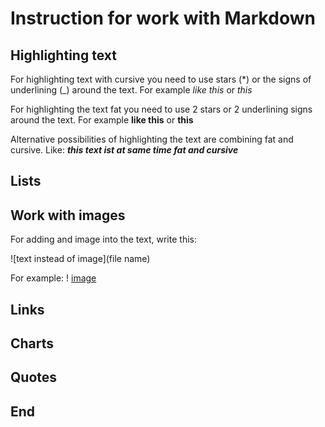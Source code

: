 # Instruction for work with Markdown

## Highlighting text

For highlighting text with cursive you need to use stars (*) or the signs of underlining (_) around the text. For example *like this* or _this_

For highlighting the text fat you need to use 2 stars or 2 underlining signs around the text. For example **like this** or __this__

Alternative possibilities of highlighting the text are combining fat and cursive. Like: _**this text ist at same time fat and cursive**_

## Lists

## Work with images

For adding and image into the text, write this:

![text instead of image](file name) 

For example:
! [image](Screenshot(5).png)

## Links

## Charts

## Quotes

## End